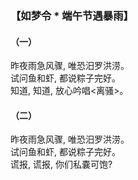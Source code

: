 
### 【如梦令 * 端午节遇暴雨】

#### （一）
昨夜雨急风骤, 唯恐汨罗洪涝。  
试问鱼和虾, 都说粽子完好。  
知道, 知道, 放心吟唱<离骚>。

#### （二）
昨夜雨急风骤, 唯恐汨罗洪涝。  
试问鱼和虾, 都说粽子完好。  
谎报, 谎报, 你们私嚢可饱?

